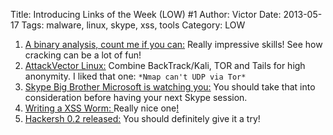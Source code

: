 Title: Introducing Links of the Week (LOW) #1
Author: Victor
Date: 2013-05-17
Tags: malware, linux, skype, xss, tools
Category: LOW

1.  <a title="A binary analysis, count me if you can" href="http://shell-storm.org/blog/A-binary-analysis-count-me-if-you-can/" target="_blank">A binary analysis, count me if you can:</a> Really impressive skills! See how cracking can be a lot of fun!
2.  <a title="Attackvector Linux" href="https://github.com/ksoona/attackvector" target="_blank">AttackVector Linux:</a> Combine BackTrack/Kali, TOR and Tails for high anonymity. I liked that one: `*Nmap can't UDP via Tor*` 
3.  <a href="http://www.h-online.com/security/news/item/Skype-with-care-Microsoft-is-reading-everything-you-write-1862870.html" target="_blank">Skype Big Brother Microsoft is watching you:</a> You should take that into consideration before having your next Skype session.
4.  <a href="http://blog.gdssecurity.com/labs/2013/5/8/writing-an-xss-worm.html" target="_blank">Writing a XSS Worm: </a>Really nice one<a href="http://www.reddit.com/r/netsec/comments/1djmhv/hackersh_020_released/" target="_blank">!</a>
5.  <a href="http://www.reddit.com/r/netsec/comments/1djmhv/hackersh_020_released/" target="_blank">Hackersh 0.2 released:</a> You should definitely give it a try!
